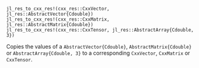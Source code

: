 ```
jl_res_to_cxx_res!(cxx_res::CxxVector, jl_res::AbstractVector{Cdouble}) 
jl_res_to_cxx_res!(cxx_res::CxxMatrix, jl_res::AbstractMatrix{Cdouble})
jl_res_to_cxx_res!(cxx_res::CxxTensor, jl_res::AbstractArray{Cdouble, 3})
```

Copies the values of a `AbstractVector{Cdouble}`, `AbstractMatrix{Cdouble}` or `AbstractArray{Cdouble, 3}` to a corresponding `CxxVector`, `CxxMatrix` or `CxxTensor`.
